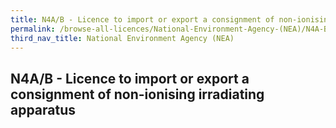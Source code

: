 ```yaml
---
title: N4A/B - Licence to import or export a consignment of non-ionising irradiating apparatus
permalink: /browse-all-licences/National-Environment-Agency-(NEA)/N4A-B---Licence-to-import-or-export-a-consignment-of-non-ionising-irradiating-apparatus
third_nav_title: National Environment Agency (NEA)
---
```

## N4A/B - Licence to import or export a consignment of non-ionising irradiating apparatus
